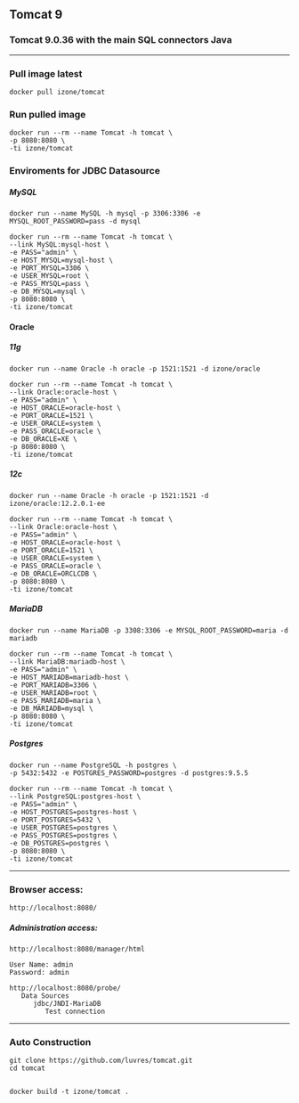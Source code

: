 ## Tomcat 9
### Tomcat 9.0.36 with the main SQL connectors Java 
-----
### Pull image latest
```
docker pull izone/tomcat
```
### Run pulled image
```
docker run --rm --name Tomcat -h tomcat \
-p 8080:8080 \
-ti izone/tomcat
```
### Enviroments for JDBC Datasource
##### MySQL
```
docker run --name MySQL -h mysql -p 3306:3306 -e MYSQL_ROOT_PASSWORD=pass -d mysql

docker run --rm --name Tomcat -h tomcat \
--link MySQL:mysql-host \
-e PASS="admin" \
-e HOST_MYSQL=mysql-host \
-e PORT_MYSQL=3306 \
-e USER_MYSQL=root \
-e PASS_MYSQL=pass \
-e DB_MYSQL=mysql \
-p 8080:8080 \
-ti izone/tomcat
```
#### Oracle

##### 11g
```
docker run --name Oracle -h oracle -p 1521:1521 -d izone/oracle

docker run --rm --name Tomcat -h tomcat \
--link Oracle:oracle-host \
-e PASS="admin" \
-e HOST_ORACLE=oracle-host \
-e PORT_ORACLE=1521 \
-e USER_ORACLE=system \
-e PASS_ORACLE=oracle \
-e DB_ORACLE=XE \
-p 8080:8080 \
-ti izone/tomcat
```
##### 12c
```
docker run --name Oracle -h oracle -p 1521:1521 -d izone/oracle:12.2.0.1-ee

docker run --rm --name Tomcat -h tomcat \
--link Oracle:oracle-host \
-e PASS="admin" \
-e HOST_ORACLE=oracle-host \
-e PORT_ORACLE=1521 \
-e USER_ORACLE=system \
-e PASS_ORACLE=oracle \
-e DB_ORACLE=ORCLCDB \
-p 8080:8080 \
-ti izone/tomcat
```
##### MariaDB
```
docker run --name MariaDB -p 3308:3306 -e MYSQL_ROOT_PASSWORD=maria -d mariadb

docker run --rm --name Tomcat -h tomcat \
--link MariaDB:mariadb-host \
-e PASS="admin" \
-e HOST_MARIADB=mariadb-host \
-e PORT_MARIADB=3306 \
-e USER_MARIADB=root \
-e PASS_MARIADB=maria \
-e DB_MARIADB=mysql \
-p 8080:8080 \
-ti izone/tomcat
```
##### Postgres
```
docker run --name PostgreSQL -h postgres \
-p 5432:5432 -e POSTGRES_PASSWORD=postgres -d postgres:9.5.5

docker run --rm --name Tomcat -h tomcat \
--link PostgreSQL:postgres-host \
-e PASS="admin" \
-e HOST_POSTGRES=postgres-host \
-e PORT_POSTGRES=5432 \
-e USER_POSTGRES=postgres \
-e PASS_POSTGRES=postgres \
-e DB_POSTGRES=postgres \
-p 8080:8080 \
-ti izone/tomcat
```
-----
### Browser access:
```
http://localhost:8080/
```
##### Administration access:
```
http://localhost:8080/manager/html

User Name: admin
Password: admin

http://localhost:8080/probe/
   Data Sources
      jdbc/JNDI-MariaDB
         Test connection
```
-----
### Auto Construction
```
git clone https://github.com/luvres/tomcat.git
cd tomcat


docker build -t izone/tomcat .
```

